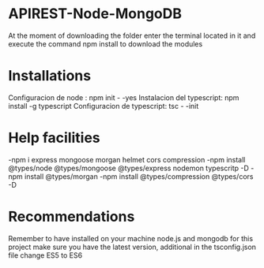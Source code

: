 # APIREST-Node-MongoDB

At the moment of downloading the folder enter the terminal located in it and execute the command npm install
to download the modules

# Installations
Configuracion de node : npm init - -yes
Instalacion del typescript: npm install -g typescript
Configuracion de typescript: tsc - -init

# Help facilities
-npm i express mongoose morgan helmet cors compression
-npm install @types/node @types/mongoose @types/express nodemon typescritp -D
-npm install @types/morgan
-npm install @types/compression @types/cors -D

# Recommendations
Remember to have installed on your machine node.js and mongodb for this project make sure you have the latest version, additional in the tsconfig.json file change ES5 to ES6
